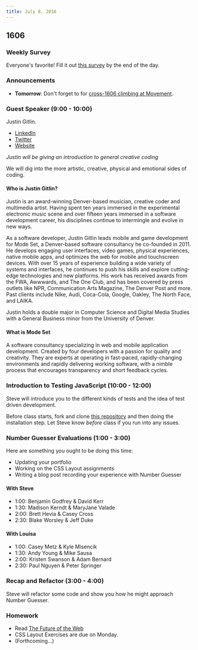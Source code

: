 ```yaml
---
title: July 8, 2016
---
```


## 1606

### Weekly Survey

Everyone's favorite! Fill it out [this survey](http://goo.gl/forms/UyuiO2to9qJs4cXY2) by the end of the day.

### Announcements

- **Tomorrow**: Don't forget to for [cross-1606 climbing at Movement](https://docs.google.com/forms/d/1s6BnsElFheMCw25Qj15O9CRVCQYbBrI5W2L48OqJNAc/viewform?c=0&w=1).

### Guest Speaker (9:00 - 10:00)

Justin Gitlin.

- [LinkedIn](https://www.linkedin.com/in/justin-gitlin-5a224)
- [Twitter](https://twitter.com/cacheflowe?lang=en)
- [Website](http://cacheflowe.com/)

​*Justin will be giving an introduction to general creative coding*​

We will dig into the more artistic, creative, physical and emotional sides of coding.

#### Who is Justin Gitlin?

Justin is an award-winning Denver-based musician, creative coder and multimedia artist. Having spent ten years immersed in the experimental electronic music scene and over fifteen years immersed in a software development career, his disciplines continue to intermingle and evolve in new ways.

As a software developer, Justin Gitlin leads mobile and game development for Mode Set, a Denver-based software consultancy he co-founded in 2011. He develops engaging user interfaces, video games, physical experiences, native mobile apps, and optimizes the web for mobile and touchscreen devices. With over 15 years of experience building a wide variety of systems and interfaces, he continues to push his skills and explore cutting-edge technologies and new platforms. His work has received awards from the FWA, Awwwards, and The One Club, and has been covered by press outlets like NPR, Communication Arts Magazine, The Denver Post and more. Past clients include Nike, Audi, Coca-Cola, Google, Oakley, The North Face, and LAIKA.

Justin holds a double major in Computer Science and Digital Media Studies with a General Business minor from the University of Denver.

#### What is Mode Set

A software consultancy specializing in web and mobile application development. Created by four developers with a passion for quality and creativity. They are experts at operating in fast-paced, rapidly-changing environments and rapidly delivering working software, with a nimble process that encourages transparency and short feedback cycles.

### Introduction to Testing JavaScript (10:00 - 12:00)

Steve will introduce you to the different kinds of tests and the idea of test driven development.

Before class starts, fork and clone [this repository][ts] and then doing the installation step. Let Steve know _before_ class if you run into any issues.

[ts]: https://github.com/turingschool-examples/testing-javascript

### Number Guesser Evaluations (1:00 - 3:00)

Here are something you ought to be doing this time:

- Updating your portfolio
- Working on the CSS Layout assignments
- Writing a blog post recording your experience with Number Guesser

#### With Steve

* 1:00: Benjamin Godfrey & David Kerr
* 1:30: Madison Kerndt & MaryJane Valade
* 2:00: Brett Hevia & Casey Cross
* 2:30: Blake Worsley & Jeff Duke

#### With Louisa

* 1:00: Casey Metz & Kyle Misencik
* 1:30: Andy Young & Mike Sausa
* 2:00: Kristen Swanson & Adam Bernard
* 2:30: Paul Nguyen & Peter Springer

### Recap and Refactor (3:00 - 4:00)

Steve will refactor some code and show you how he might approach Number Guesser.

### Homework

- Read [The Future of the Web](http://alistapart.com/article/the-future-of-the-web)
- CSS Layout Exercises are due on Monday.
- (Forthcoming…)
